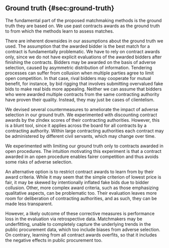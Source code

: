 ## Ground truth {#sec:ground-truth}

The fundamental part of the proposed matchmaking methods is the ground truth they are based on.
We use past contracts awards as the ground truth to from which the methods learn to assess matches.

There are inherent downsides in our assumptions about the ground truth we used.
The assumption that the awarded bidder is the best match for a contract is fundamentally problematic.
We have to rely on contract awards only, since we do not have explicit evaluations of the awarded bidders after finishing the contracts.
Bidders may be awarded on the basis of adverse selection, caused by asymmetric distribution of information.
Tendering processes can suffer from collusion when multiple parties agree to limit open competition.
In that case, rival bidders may cooperate for mutual benefit, for instance, by bid rigging that involves submitting overvalued fake bids to make real bids more appealing.
Neither we can assume that bidders who were awarded multiple contracts from the same contracting authority have proven their quality.
Instead, they may just be cases of clientelism.

<!--
Cartels are explicit collusion agreements.
A close problem: monopoly

Can we identify "bad" bidders? Do they exhibit certain patterns that we can recognize in the data?
(Perhaps we can use data from ÚOHS. However, Sbírka rozhodnutí by ÚOHS is not machine readable.)

The majority of the Czech public contracts actually used an open procedure.

What we have is this: Similar contracts are usually awarded to these bidders.

Matchmaking can therefore serve only as pre-filtering.
The problem with filtering is that it potentially leaves relevant bidders behind, so that we cannot say that the bias will be dealt with by manual screening of the matches.

Since learning from contracts awarded in the past is the fundamental part of our machine learning approach, the key question is this: Is the bias severe enough to make it better to avoid learning from past contracts?

Nevertheless, how can matchmaking work without learning from the awarded contracts? Can it only employ similarity-based retrieval?
-->

We devised several countermeasures to ameliorate the impact of adverse selection in our ground truth.
We experimented with discounting contract awards by the zIndex scores of their contracting authorities.
However, this is a blunt tool, since it applies across the board for all contracts by a contracting authority.
Within large contracting authorities each contract may be administered by different civil servants, which may change over time.

We experimented with limiting our ground truth only to contracts awarded in open procedures.
The intuition motivating this experiment is that a contract awarded in an open procedure enables fairer competition and thus avoids some risks of adverse selection.

An alternative option is to restrict contract awards to learn from by their award criteria.
While it may seem that the simple criterion of lowest price is fair, it may be skewed by intentionally inflated fake bids due to bidder collusion.
Other, more complex award criteria, such as those emphasizing qualitative aspects, can be problematic too.
Their evaluation leaves more room for deliberation of contracting authorities, and as such, they can be made less transparent.

However, a likely outcome of these corrective measures is performance loss in the evaluation via retrospective data.
Matchmakers may be underfitting, unable to completely capture the underlying trends in the public procurement data, which too include biases from adverse selection.
On contrary, learning from all contract awards overfits, so that it includes the negative effects in public procurement too.
